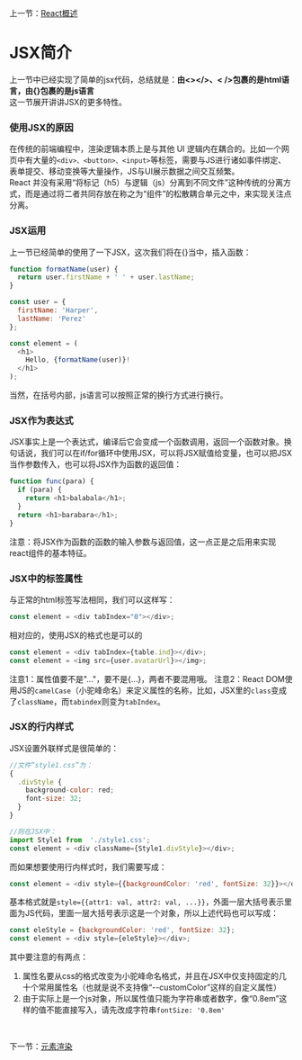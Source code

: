 上一节：[React概述](..\React概述.md)

# JSX简介

上一节中已经实现了简单的jsx代码，总结就是：**由<></>、< />包裹的是html语言，由{}包裹的是js语言**  
这一节展开讲讲JSX的更多特性。

### 使用JSX的原因

在传统的前端编程中，渲染逻辑本质上是与其他 UI 逻辑内在耦合的。比如一个网页中有大量的`<div>、<button>、<input>`等标签，需要与JS进行诸如事件绑定、表单提交、移动变换等大量操作，JS与UI展示数据之间交互频繁。  
React 并没有采用“将标记（h5）与逻辑（js）分离到不同文件”这种传统的分离方式，而是通过将二者共同存放在称之为“组件”的松散耦合单元之中，来实现关注点分离。

### JSX运用

上一节已经简单的使用了一下JSX，这次我们将在{}当中，插入函数：
```js
function formatName(user) {
  return user.firstName + ' ' + user.lastName;
}

const user = {
  firstName: 'Harper',
  lastName: 'Perez'
};

const element = (
  <h1>
    Hello, {formatName(user)}!
  </h1>
);
```
当然，在括号内部，js语言可以按照正常的换行方式进行换行。

### JSX作为表达式

JSX事实上是一个表达式，编译后它会变成一个函数调用，返回一个函数对象。换句话说，我们可以在if/for循环中使用JSX，可以将JSX赋值给变量，也可以把JSX当作参数传入，也可以将JSX作为函数的返回值：
```js
function func(para) {
  if (para) {
    return <h1>balabala</h1>;
  }
  return <h1>barabara</h1>;
}
```
注意：将JSX作为函数的函数的输入参数与返回值，这一点正是之后用来实现react组件的基本特征。

### JSX中的标签属性

与正常的html标签写法相同，我们可以这样写：
```js
const element = <div tabIndex="0"></div>;
```
相对应的，使用JSX的格式也是可以的
```js
const element = <div tabIndex={table.ind}></div>;
const element = <img src={user.avatarUrl}></img>;
```
注意1：属性值要不是"..."，要不是{...}，两者不要混用哦。
注意2：React DOM使用JS的`camelCase`（小驼峰命名）来定义属性的名称，比如，JSX里的`class`变成了`className`，而`tabindex`则变为`tabIndex`。

### JSX的行内样式

JSX设置外联样式是很简单的：
```js
//文件“style1.css”为：
{
  .divStyle {
    background-color: red;
    font-size: 32;
  }
}

//则在JSX中：
import Style1 from  './style1.css';
const element = <div className={Style1.divStyle}></div>;
```

而如果想要使用行内样式时，我们需要写成：
```js
const element = <div style={{backgroundColor: 'red', fontSize: 32}}></div>;
```
基本格式就是`style={{attr1: val, attr2: val, ...}}`，外面一层大括号表示里面为JS代码，里面一层大括号表示这是一个对象，所以上述代码也可以写成：
```js
const eleStyle = {backgroundColor: 'red', fontSize: 32};
const element = <div style={eleStyle}></div>;
```
其中要注意的有两点：
1. 属性名要从css的格式改变为小驼峰命名格式，并且在JSX中仅支持固定的几十个常用属性名（也就是说不支持像“--customColor”这样的自定义属性）
2. 由于实际上是一个js对象，所以属性值只能为字符串或者数字，像“0.8em”这样的值不能直接写入，请先改成字符串`fontSize: '0.8em'`

<br />

下一节：[元素渲染]()